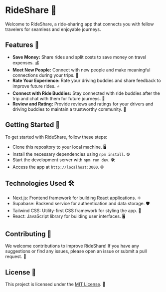 # RideShare 🚗

Welcome to RideShare, a ride-sharing app that connects you with fellow travelers for seamless and enjoyable journeys.

## Features 🌟

- **Save Money:** Share rides and split costs to save money on travel expenses. 💰
- **Meet New People:** Connect with new people and make meaningful connections during your trips. 👫
- **Rate Your Experience:** Rate your driving buddies and share feedback to improve future rides. ⭐️
- **Connect with Ride Buddies:** Stay connected with ride buddies after the trip and chat with them for future journeys. 💬
- **Review and Rating:** Provide reviews and ratings for your drivers and driving buddies to maintain a trustworthy community. 📝

## Getting Started 🚀

To get started with RideShare, follow these steps:

- Clone this repository to your local machine. 🖥️
- Install the necessary dependencies using `npm install`. ⚙️
- Start the development server with `npm run dev`. 🛠️
- Access the app at `http://localhost:3000`. 🌐

## Technologies Used 🛠️

- Next.js: Frontend framework for building React applications. ⚛️
- Supabase: Backend service for authentication and data storage. 🛡️
- Tailwind CSS: Utility-first CSS framework for styling the app. 🎨
- React: JavaScript library for building user interfaces. 🖥️

## Contributing 🤝

We welcome contributions to improve RideShare! If you have any suggestions or find any issues, please open an issue or submit a pull request. 🙌

## License 📄

This project is licensed under the [MIT License](LICENSE). 📝
